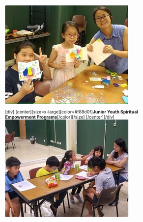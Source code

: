 
![](jy3.jpg)

[div]
[center][size=x-large][color=#f88d0f]**​Junior Youth Spiritual Empowerment Programs**[/color][/size]
[/center][/div]
![](jy4.jpg)
